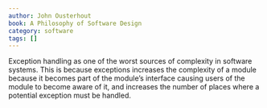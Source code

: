 ```yaml
---
author: John Ousterhout
book: A Philosophy of Software Design
category: software
tags: []
---
```

Exception handling as one of the worst sources of complexity in software systems. This is because exceptions increases the complexity of a module because it becomes part of the module’s interface causing users of the module to become aware of it, and increases the number of places where a potential exception must be handled.